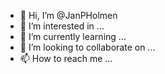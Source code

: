 - 👋 Hi, I’m @JanPHolmen
- 👀 I’m interested in ...
- 🌱 I’m currently learning ...
- 💞️ I’m looking to collaborate on ...
- 📫 How to reach me ...

<!---
JanPHolmen/JanPHolmen is a ✨ special ✨ repository because its `README.md` (this file) appears on your GitHub profile.
You can click the Preview link to take a look at your changes.
--->
